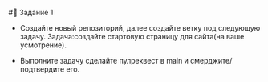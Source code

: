 #📘 Задание 1
- Создайте новый репозиторий, далее создайте ветку под следующую задачу.      Задача:создайте стартовую страницу для сайта(на ваше усмотрение).

- Выполните задачу сделайте пулреквест в main и смерджите/подтвердите его.

